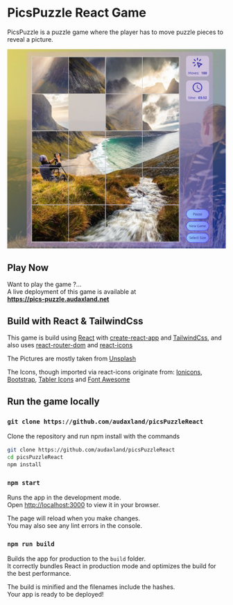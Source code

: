 # PicsPuzzle React Game

PicsPuzzle is a puzzle game where the player has to move puzzle pieces to reveal a picture.

![Screenshot of the PicPuzzle Game](puzzleScreenshot.jpg)

## Play Now

Want to play the game ?...   
A live deployment of this game is available at   
**https://pics-puzzle.audaxland.net**

## Build with React & TailwindCss

This game is build using
[React](https://reactjs.org/) 
with [create-react-app](https://create-react-app.dev/) 
and [TailwindCss](https://tailwindcss.com/), 
and also uses 
[react-router-dom](https://reactrouter.com/en/main) 
and [react-icons](https://react-icons.github.io/react-icons/)  
  
The Pictures are mostly taken from [Unsplash](https://unsplash.com/)

The Icons, though imported via react-icons originate from: 
[Ionicons](https://ionic.io/ionicons),
[Bootstrap](https://github.com/twbs/icons),
[Tabler Icons](https://github.com/tabler/tabler-icons) and 
[Font Awesome](https://fontawesome.com/)


## Run the game locally

### `git clone https://github.com/audaxland/picsPuzzleReact` 

Clone the repository and run npm install with the commands

```bash
git clone https://github.com/audaxland/picsPuzzleReact
cd picsPuzzleReact
npm install
```

### `npm start`

Runs the app in the development mode.\
Open [http://localhost:3000](http://localhost:3000) to view it in your browser.

The page will reload when you make changes.\
You may also see any lint errors in the console.

### `npm run build`

Builds the app for production to the `build` folder.\
It correctly bundles React in production mode and optimizes the build for the best performance.

The build is minified and the filenames include the hashes.\
Your app is ready to be deployed!
